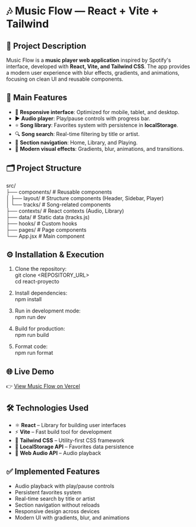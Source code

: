# 🎶 Music Flow — React + Vite + Tailwind  

## 📖 Project Description  
Music Flow is a **music player web application** inspired by Spotify's interface, developed with **React, Vite, and Tailwind CSS**. The app provides a modern user experience with blur effects, gradients, and animations, focusing on clean UI and reusable components.  

## 🚀 Main Features  
- 📱 **Responsive interface**: Optimized for mobile, tablet, and desktop.  
- ▶️ **Audio player**: Play/pause controls with progress bar.  
- ⭐ **Song library**: Favorites system with persistence in **localStorage**.  
- 🔍 **Song search**: Real-time filtering by title or artist.  
- 📂 **Section navigation**: Home, Library, and Playing.  
- 🎨 **Modern visual effects**: Gradients, blur, animations, and transitions.  

## 🗂️ Project Structure  
src/  
├── components/       # Reusable components  
│   ├── layout/       # Structure components (Header, Sidebar, Player)  
│   └── tracks/       # Song-related components  
├── contexts/         # React contexts (Audio, Library)  
├── data/             # Static data (tracks.js)  
├── hooks/            # Custom hooks  
├── pages/            # Page components  
└── App.jsx           # Main component  

## ⚙️ Installation & Execution  
1. Clone the repository:  
git clone <REPOSITORY_URL>  
cd react-proyecto  

2. Install dependencies:  
npm install  

3. Run in development mode:  
npm run dev  

4. Build for production:  
npm run build  

5. Format code:  
npm run format  

## 🌐 Live Demo  
👉 [View Music Flow on Vercel](https://music-flow-blue.vercel.app/)  

## 🛠️ Technologies Used  
- ⚛️ **React** – Library for building user interfaces  
- ⚡ **Vite** – Fast build tool for development  
- 🎨 **Tailwind CSS** – Utility-first CSS framework  
- 💾 **LocalStorage API** – Favorites data persistence  
- 🎵 **Web Audio API** – Audio playback  

## ✅ Implemented Features  
- Audio playback with play/pause controls  
- Persistent favorites system  
- Real-time search by title or artist  
- Section navigation without reloads  
- Responsive design across devices  
- Modern UI with gradients, blur, and animations  
